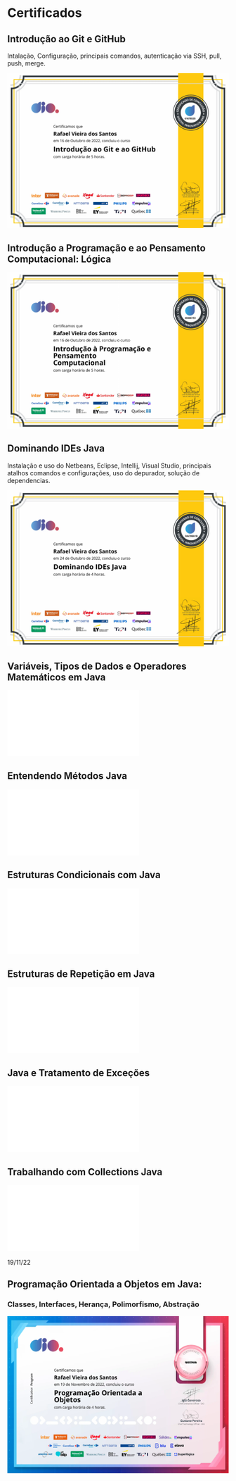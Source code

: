 # Certificados
## Introdução ao Git e GitHub

Intalação, Configuração, principais comandos, autenticação via SSH,
pull, push, merge.

![Introdução ao Git e GitHub](imgCertificados/20221016_git_GitHub.png)

## Introdução a Programação e ao Pensamento Computacional: Lógica

![Lógica](imgCertificados/20221016_Programacao_Pensamento_Computacional.png)

## Dominando IDEs Java

Instalação e uso do Netbeans, Eclipse, Intellij, Visual Studio, principais
atalhos comandos e configurações, uso do depurador, solução de dependencias.

![Dominando IDEs Java](imgCertificados/20221024_Dominando_IDEs_Java.png)

## Variáveis, Tipos de Dados e Operadores Matemáticos em Java
![Variaveis](20221026_Variaveis_Tipos.pdf)

## Entendendo Métodos Java
![Métodos](20221027_Metodos_java.pdf)

## Estruturas Condicionais com Java
![Condicionais](20221117_Estruturas_Condicionais_Java.pdf)

## Estruturas de Repetição em Java
![Repetição](20221117_Estruturas_Repeticao_Java.pdf)

## Java e Tratamento de Exceções
![Excecoes](20221117_Tratamento_Excecoes_java.pdf)

## Trabalhando com Collections Java
![Collections](20221118_Collections_Java.pdf)

19/11/22
## Programação Orientada a Objetos em Java:
### Classes, Interfaces, Herança, Polimorfismo, Abstração
![Objetos](imgCertificados/20221119_Programacao_Orientada_a_Objetos.png)
